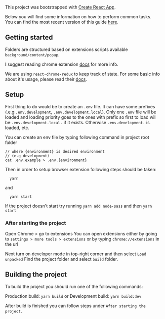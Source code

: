 This project was bootstrapped with [Create React App](https://github.com/facebook/create-react-app).

Below you will find some information on how to perform common tasks.<br>
You can find the most recent version of this guide [here](https://github.com/facebook/create-react-app/blob/master/packages/react-scripts/template/README.md).

## Getting started

Folders are structured based on extensions scripts available `background/content/popup`.

I suggest reading chrome extension [docs](https://developer.chrome.com/extensions/getstarted) for more info.

We are using `react-chrome-redux` to keep track of state. For some basic
info about it's usage, please read their [docs](https://github.com/tshaddix/react-chrome-redux/wiki).

## Setup

First thing to do would be to create an `.env` file. It can have
some prefixes (.e.g `.env.development`, `.env.development.local`).
Only one `.env` file
will be loaded and loading priority goes to the ones with prefix so first
to load will be `.env.development.local.` if it exists.
Otherwise `.env.development.` is loaded, etc.

You can create an env file by typing following command in
project root folder

```
// where {environment} is desired environment
// (e.g development)
cat .env.example > .env.{environment}
```

Then in order to setup browser extension following steps should be taken:

```
  yarn
```

and

```
  yarn start
```

If the project doesn't start try running `yarn add node-sass` and then `yarn start`

### After starting the project

Open Chrome > go to extensions
You can open extensions either by going to `settings > more tools > extensions`
or by typing `chrome://extensions` in the url

Next turn on developer mode in top-right corner and then select `Load unpacked`
Find the project folder and select `build` folder.

## Building the project

To build the project you should run one of the following commands:

Production build: `yarn build` or Development build: `yarn build:dev`

After build is finished you can follow steps under `After starting the project`.
